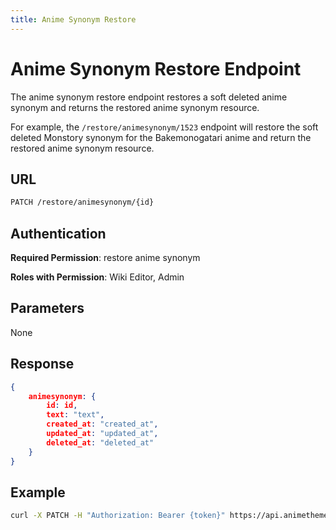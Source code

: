 ```yaml
---
title: Anime Synonym Restore
---
```


# Anime Synonym Restore Endpoint 

The anime synonym restore endpoint restores a soft deleted anime synonym and returns the restored anime synonym resource.

For example, the `/restore/animesynonym/1523` endpoint will restore the soft deleted Monstory synonym for the Bakemonogatari anime and return the restored anime synonym resource.

## URL

```sh
PATCH /restore/animesynonym/{id}
```

## Authentication

**Required Permission**: restore anime synonym

**Roles with Permission**: Wiki Editor, Admin

## Parameters

None

## Response

```json
{
    animesynonym: {
        id: id,
        text: "text",
        created_at: "created_at",
        updated_at: "updated_at",
        deleted_at: "deleted_at"
    }
}
```

## Example

```bash
curl -X PATCH -H "Authorization: Bearer {token}" https://api.animethemes.moe/restore/animesynonym/1523
```
